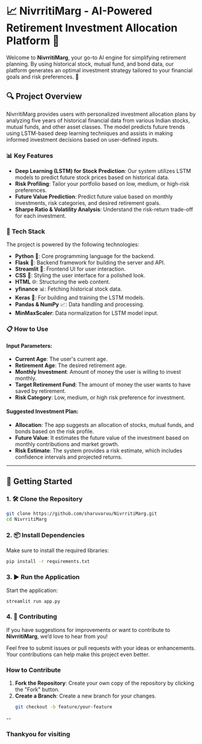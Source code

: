 # 📈 **NivrritiMarg** - AI-Powered Retirement Investment Allocation Platform 🚀

Welcome to **NivrritiMarg**, your go-to AI engine for simplifying retirement planning. By using historical stock, mutual fund, and bond data, our platform generates an optimal investment strategy tailored to your financial goals and risk preferences. 🌟

## 🔍 **Project Overview**

NivrritiMarg provides users with personalized investment allocation plans by analyzing five years of historical financial data from various Indian stocks, mutual funds, and other asset classes. The model predicts future trends using LSTM-based deep learning techniques and assists in making informed investment decisions based on user-defined inputs.

### 📊 **Key Features**

- **Deep Learning (LSTM) for Stock Prediction**: Our system utilizes LSTM models to predict future stock prices based on historical data.
- **Risk Profiling**: Tailor your portfolio based on low, medium, or high-risk preferences.
- **Future Value Prediction**: Predict future value based on monthly investments, risk categories, and desired retirement goals.
- **Sharpe Ratio & Volatility Analysis**: Understand the risk-return trade-off for each investment.

### 💼 **Tech Stack**

The project is powered by the following technologies:

- **Python** 🐍: Core programming language for the backend.
- **Flask** 🧩: Backend framework for building the server and API.
- **Streamlit** 📱: Frontend UI for user interaction.
- **CSS** 🎨: Styling the user interface for a polished look.
- **HTML** 🌐: Structuring the web content.
- **yfinance** 📊: Fetching historical stock data.
- **Keras** 🧠: For building and training the LSTM models.
- **Pandas & NumPy** 📈: Data handling and processing.
- **MinMaxScaler**: Data normalization for LSTM model input.


### 📋 **How to Use**

#### Input Parameters:

- **Current Age**: The user's current age.
- **Retirement Age**: The desired retirement age.
- **Monthly Investment**: Amount of money the user is willing to invest monthly.
- **Target Retirement Fund**: The amount of money the user wants to have saved by retirement.
- **Risk Category**: Low, medium, or high risk preference for investment.

#### Suggested Investment Plan:

- **Allocation**: The app suggests an allocation of stocks, mutual funds, and bonds based on the risk profile.
- **Future Value**: It estimates the future value of the investment based on monthly contributions and market growth.
- **Risk Estimate**: The system provides a risk estimate, which includes confidence intervals and projected returns.

---

## 🚀 **Getting Started**

### 1. 🛠️ **Clone the Repository**

```bash
git clone https://github.com/sharuvaruu/NivrritiMarg.git
cd NivrritiMarg
```

### 2. 📦 **Install Dependencies**

Make sure to install the required libraries:

```bash
pip install -r requirements.txt
```

### 3. ▶️ **Run the Application**

Start the application:

```bash
streamlit run app.py

```
### 4. 🤝 **Contributing**

If you have suggestions for improvements or want to contribute to **NivrritiMarg**, we’d love to hear from you! 

Feel free to submit issues or pull requests with your ideas or enhancements. Your contributions can help make this project even better.

### How to Contribute

1. **Fork the Repository**: Create your own copy of the repository by clicking the "Fork" button.
2. **Create a Branch**: Create a new branch for your changes.
   ```bash
   git checkout -b feature/your-feature
   ```

--
### Thankyou for visiting


